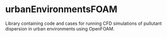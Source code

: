 # urbanEnvironmentsFOAM

Library containing code and cases for running CFD simulations of pullutant dispersion in urban environments using 
OpenFOAM.
